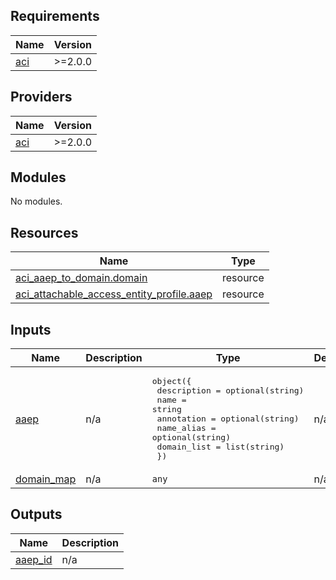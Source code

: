 <!-- BEGIN_TF_DOCS -->
## Requirements

| Name | Version |
|------|---------|
| <a name="requirement_aci"></a> [aci](#requirement\_aci) | >=2.0.0 |

## Providers

| Name | Version |
|------|---------|
| <a name="provider_aci"></a> [aci](#provider\_aci) | >=2.0.0 |

## Modules

No modules.

## Resources

| Name | Type |
|------|------|
| [aci_aaep_to_domain.domain](https://registry.terraform.io/providers/CiscoDevNet/aci/latest/docs/resources/aaep_to_domain) | resource |
| [aci_attachable_access_entity_profile.aaep](https://registry.terraform.io/providers/CiscoDevNet/aci/latest/docs/resources/attachable_access_entity_profile) | resource |

## Inputs

| Name | Description | Type | Default | Required |
|------|-------------|------|---------|:--------:|
| <a name="input_aaep"></a> [aaep](#input\_aaep) | n/a | <pre>object({<br>    description = optional(string)<br>    name        = string<br>    annotation  = optional(string)<br>    name_alias  = optional(string)<br>    domain_list = list(string)<br>  })</pre> | n/a | yes |
| <a name="input_domain_map"></a> [domain\_map](#input\_domain\_map) | n/a | `any` | n/a | yes |

## Outputs

| Name | Description |
|------|-------------|
| <a name="output_aaep_id"></a> [aaep\_id](#output\_aaep\_id) | n/a |
<!-- END_TF_DOCS -->